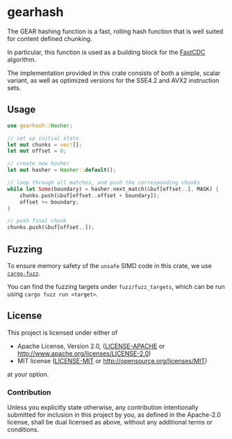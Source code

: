# gearhash

The GEAR hashing function is a fast, rolling hash function that
is well suited for content defined chunking.

In particular, this function is used as a building block for the
[FastCDC](https://www.usenix.org/node/196197) algorithm.

The implementation provided in this crate consists of both a simple,
scalar variant, as well as optimized versions for the SSE4.2 and AVX2
instruction sets.

## Usage

```rust
use gearhash::Hasher;

// set up initial state
let mut chunks = vec![];
let mut offset = 0;

// create new hasher
let mut hasher = Hasher::default();

// loop through all matches, and push the corresponding chunks
while let Some(boundary) = hasher.next_match(&buf[offset..], MASK) {
    chunks.push(&buf[offset..offset + boundary]);
    offset += boundary;
}

// push final chunk
chunks.push(&buf[offset..]);
```

## Fuzzing

To ensure memory safety of the `unsafe` SIMD code in this crate,
we use [`cargo-fuzz`](https://rust-fuzz.github.io/book/cargo-fuzz.html).

You can find the fuzzing targets under `fuzz/fuzz_targets`, which can be
run using `cargo fuzz run <target>`.

## License

This project is licensed under either of

 * Apache License, Version 2.0, ([LICENSE-APACHE](LICENSE-APACHE) or
   http://www.apache.org/licenses/LICENSE-2.0)
 * MIT license ([LICENSE-MIT](LICENSE-MIT) or
   http://opensource.org/licenses/MIT)

at your option.

### Contribution

Unless you explicitly state otherwise, any contribution intentionally submitted
for inclusion in this project by you, as defined in the Apache-2.0 license,
shall be dual licensed as above, without any additional terms or conditions.
